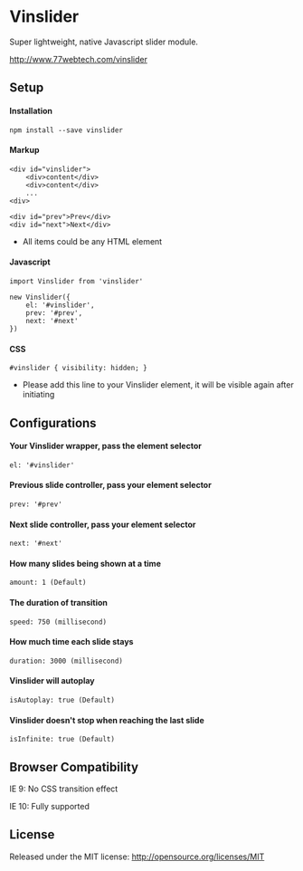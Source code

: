 # Vinslider 

Super lightweight, native Javascript slider module. 

http://www.77webtech.com/vinslider

## Setup

#### Installation 

    npm install --save vinslider

#### Markup

    <div id="vinslider">
        <div>content</div>
        <div>content</div>
        ...
    <div>
    
    <div id="prev">Prev</div>
    <div id="next">Next</div>

* All items could be any HTML element
 
#### Javascript
    
    import Vinslider from 'vinslider'

    new Vinslider({
        el: '#vinslider',
        prev: '#prev',
        next: '#next'
    })

#### CSS
    
    #vinslider { visibility: hidden; }
    
* Please add this line to your Vinslider element, it will be visible again after initiating

## Configurations

#### Your Vinslider wrapper, pass the element selector

    el: '#vinslider' 

#### Previous slide controller, pass your element selector

    prev: '#prev' 

#### Next slide controller, pass your element selector

    next: '#next' 

#### How many slides being shown at a time
 
    amount: 1 (Default) 

#### The duration of transition

    speed: 750 (millisecond)

#### How much time each slide stays

    duration: 3000 (millisecond)

#### Vinslider will autoplay

    isAutoplay: true (Default)

#### Vinslider doesn't stop when reaching the last slide

    isInfinite: true (Default)

## Browser Compatibility

IE 9: No CSS transition effect

IE 10: Fully supported

## License

Released under the MIT license: http://opensource.org/licenses/MIT

